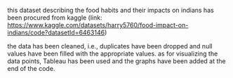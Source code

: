 this dataset describing the food habits and their impacts on indians has been procured from kaggle 
(link: https://www.kaggle.com/datasets/harry5760/food-impact-on-indians/code?datasetId=6463146)

the data has been cleaned, i.e., duplicates have been dropped and null values have been filled with the appropriate values. as for visualizing the data points, Tableau has been used and the graphs have been added at the end of the code.
